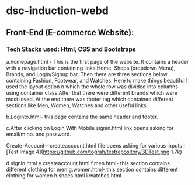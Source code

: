 # dsc-induction-webd
## Front-End (E-commerce Website):
### Tech Stacks used: Html, CSS and Bootstraps


a.homepage.html - This is the first page of the website. It contains a header with a navigation bar containing links Home, Shops (dropdown Menu), Brands, and Login/Signup bar. Then there are three sections below containing Fashion, Footwear, and Watches. Here to make things beautiful I used the layout option n which the whole row was divided into columns using container class After that there were different brands which were most loved. At the end there was footer tag which contained different sections like Men, Women, Watches and other useful links.

b.Loginto.html- this page contains the same header and footer.
 
c.After clicking on Login With Mobile signin.html link opens asking for email/m no. and password.
 

Create-Account—createaccount.html file opens asking for various inputs
![Test Image 4](https://github.com/tograh/testrepository/3DTest.png 1.7k)
 
d.signin.html
e.createaccount.html
f.men.html- this section contains different clothing for men 
g.women.html- this section contains different clothing for women
h.shoes.html
i.watches.html
